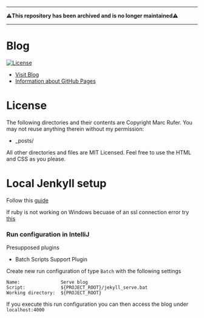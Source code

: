 ___

:warning:**This repository has been archived and is no longer maintained**:warning:
___

Blog
===
[![License](https://img.shields.io/badge/license-MIT-blue.svg)](https://github.com/rufer7/rufer7.github.io/blob/master/LICENSE)

* [Visit Blog](https://rufer7.github.io/)
* [Information about GitHub Pages](https://help.github.com/categories/github-pages-basics/)


License
===

The following directories and their contents are Copyright Marc Rufer. You may not reuse anything therein without my permission:

* _posts/

All other directories and files are MIT Licensed. Feel free to use the HTML and CSS as you please.


Local Jenkyll setup
===

Follow this [guide](https://help.github.com/articles/using-jekyll-with-pages/)

If ruby is not working on Windows becuase of an ssl connection error try [this](https://gist.github.com/luislavena/f064211759ee0f806c88)


### Run configuration in IntelliJ

Presupposed plugins
* Batch Scripts Support Plugin

Create new run configuration of type `Batch` with the following settings

    Name:               Serve blog
    Script:             ${PROJECT_ROOT}/jekyll_serve.bat
    Working directory:  ${PROJECT_ROOT}


If you execute this run configuration you can then access the blog under `localhost:4000`
